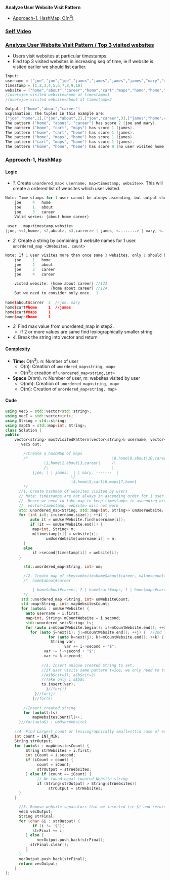 **Analyze User Website Visit Pattern**
- [Approach-1, HashMap, O(n<sup>3</sup>)](#a1)

### [Self Video](https://youtu.be/tO0GCoq2YqQ)

### [Analyze User Website Visit Pattern / Top 3 visited websites](https://leetcode.com/problems/analyze-user-website-visit-pattern/)
- Users visit websites at particular timestamps.
- Find top 3 visited websites in increasing seq of time, ie if website is visited earlier we should list earlier.
```c
Input:
username = ["joe","joe","joe","james","james","james","james","mary","mary","mary"]
timestamp = [1,2,3,4,5,6,7,8,9,10]
website = ["home","about","career","home","cart","maps","home","home","about","career"]
//user=joe visited website=home at timestamp=1
//user=joe visited website=about at timestamp=2

Output: ["home","about","career"]
Explanation: The tuples in this example are:
["joe","home",1],["joe","about",2],["joe","career",3],["james","home",4],["james","cart",5],["james","maps",6],["james","home",7],["mary","home",8],["mary","about",9], and ["mary","career",10].
The pattern ("home", "about", "career") has score 2 (joe and mary).
The pattern ("home", "cart", "maps") has score 1 (james).
The pattern ("home", "cart", "home") has score 1 (james).
The pattern ("home", "maps", "home") has score 1 (james).
The pattern ("cart", "maps", "home") has score 1 (james).
The pattern ("home", "home", "home") has score 0 (no user visited home 3 times).
```

<a name=a1></a>
### Approach-1, HashMap
#### Logic
- _1._ Create `unordered_map< username, map<timestamp, website>>`. This will create a ordered list of websites which user visited.
```cpp
Note: Time stamps for 1 user cannot be always ascending, but output should be in ascending timestamps hence map<>
	joe		4	home
	joe		1	about
	joe		3	career
	Valid series: {about home career}
 
 user   map<timestamp,website>
|joe, <<1,home>, <2,about>, <3,carrer>> | james, <........> | mary, <........> |
```
- _2._ Create a string by combining 3 website names for 1 user. `unordered_map <3Websites, count>`
```cpp
Note: If 1 user visites more than once same 3 websites, only 1 should be taken in output. hence unordered_set<>
	joe		1	home
	joe		2	about
	joe		3	career
	joe		4	career
	
	visted website: {home about career}	//123 
					{home about career} //124.
	But we need to consider only once.	1
 
home$about$carrer  2  //joe, mary
home$cart#home     1  //james
home$cart#maps     1
home$maps#home     1
```
- _3._ Find max value from unordered_map in step2.
  - if 2 or more values are same find lexiographically smaller string
- _4._ Break the string into vector and return

#### Complexity
- **Time:** O(n<sup>3</sup>). n: Number of user
  - O(n): Creation of `unordered_map<string, map>`
  - O(n<sup>3</sup>): creation of `unordered_map<string,int>`
- **Space** O(nm). n: Number of user, m: websites visited by user
  - O(nm): Creation of `unordered_map<string, map>`
  - O(m): Creation of `unordered_map<string, map>`
#### Code
```cpp
using vecS = std::vector<std::string>;
using vecI = std::vector<int>;
using String = std::string;
using mapIS = std::map<int, String>;
class Solution {
public:
    vector<string> mostVisitedPattern(vector<string>& username, vector<int>& timestamp, vector<string>& website) {
       vecS out;

        //Create a hashMap of maps
        /*                                     |8,home|9,about|10,career|
                 |1,home|2,about|3,career|     /\
                 /\                            |
            |joe, | | james,  | | mary, -------  |
                             \/
                             |4,home|5,cart|6,maps|7,home|
        */
      //1. Create hashmap of websites visited by users
      // Note: timestamps are not always in ascending order for 1 user
      //  Hence we need to take map to keep timestamps in ascending order
      //  vector<timestamp, website> will not work
      std::unordered_map<String, std::map<int, String>> umUserWebsite;
      for (int i=0; i<username.size(); ++i) {
	       auto it = umUserWebsite.find(username[i]);
	       if (it == umUserWebsite.end()) {
            map<int, String> m;
            m[timestamp[i]] = website[i];
		          umUserWebsite[username[i]] = m;
        }
        else 
            it->second[timestamp[i]] = website[i];
      }

        std::unordered_map<String, int> um;

        //2. Create map of <key=website=home$about$career, value=count>
        /*  home$about#career

            | home$about#career, 2 | home$cart#maps, 1 | home$maps#cart,1 |
        */
       std::unordered_map <String, int> umWebsiteCount;
       std::map<String, int> mapWebsitesCount;
       for (auto&i : umUserWebsite) {
         auto username = i.first;
         map<int, String> mCountWebsite = i.second;
         std::unordered_set<String> ts;
         for (auto i=mCountWebsite.begin(); i!=mCountWebsite.end(); ++i) {    //1st iterator point to 1st entry
           for (auto j=next(i); j!=mCountWebsite.end(); ++j) {  //2nd iterator point to 2nd entry
    		       for (auto k=next(j); k!=mCountWebsite.end(); ++k) {  //3rd iterator point to 3rd entry
	                String var;
    	    		      var += i->second + "$";
                 var += j->second + "$";
                 var += k->second;
                    
                //3. Insert unique created String to set.
                //if user visits same pattern twice, we only need to take once
                //a$b$c(t=1), a$b$c(t=2)
                //Take only 1 a$b$c
                ts.insert(var);
	    	      }//for(i)
	         }//for(j)
	        }//for(k)
        
        //Insert created string
        for (auto&l:ts)
            mapWebsitesCount[l]++;
      }//for(auto&i : umUserWebsite)
        
    //4. Find Largest count or lexicographically smallest(in case of equal count)
    int count = INT_MIN;
    String strOutput;
    for (auto&i : mapWebsitesCount) {
	     String strWebsites = i.first;
	     int iCount = i.second;
	     if (iCount > count) {
    		  count = iCount;
	    	  strOutput = strWebsites;
	     } else if (count == iCount) {	
    		  // We found equal counted Website string
	    	  if (String(strOutput) > String(strWebsites)) 
		    	   strOutput = strWebsites;
      }
    }

      //5. Remove website separators that we inserted (ie $) and return output
      vecS vecOutput;
      String strFinal;
      for (char &i : strOutput) {
	        if (i != '$'){
            strFinal += i;
         } else {
    	      vecOutput.push_back(strFinal);
           strFinal.clear();
         }
      }
      vecOutput.push_back(strFinal);
      return vecOutput;       
    }
};
```
